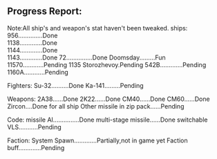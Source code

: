 Progress Report:
------
Note:All ship's and weapon's stat haven't been tweaked.
ships:  
956..............Done  
1138.............Done  
1144.............Done  
1143.............Done
72...............Done
Doomsday.........Fun
11570............Pending
1135 Storozhevoy.Pending
542B.............Pending
1160A............Pending

Fighters:
Su-32..........Done
Ka-141.........Pending

Weapons:
2A38......Done
2K22......Done
CM40......Done
CM60......Done
Zircon....Done for all ship
Other missile in zip pack......Pending


Code:
missile AI...............Done
multi-stage missile......Done
switchable VLS...........Pending

Faction:
System Spawn.............Partially,not in game yet
Faction buff.............Pending